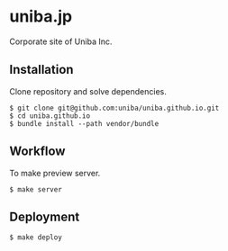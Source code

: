
# uniba.jp

Corporate site of Uniba Inc.

## Installation

Clone repository and solve dependencies.

    $ git clone git@github.com:uniba/uniba.github.io.git
    $ cd uniba.github.io
    $ bundle install --path vendor/bundle

## Workflow

To make preview server.

    $ make server

## Deployment

    $ make deploy
